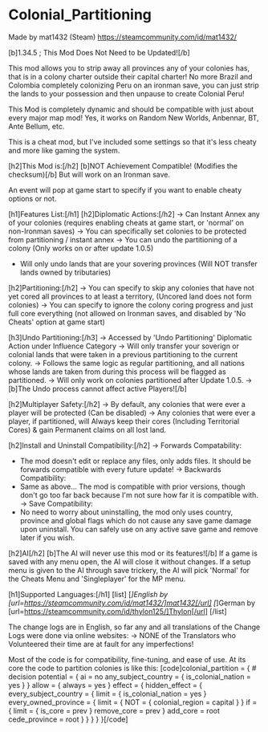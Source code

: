 # Colonial_Partitioning
Made by mat1432 (Steam)
https://steamcommunity.com/id/mat1432/

[b]1.34.5 ; This Mod Does Not Need to be Updated![/b]

This mod allows you to strip away all provinces any of your colonies has, that is in a colony charter outside their capital charter!
No more Brazil and Colombia completely colonizing Peru on an ironman save, you can just strip the lands to your possession and then unpause to create Colonial Peru!

This Mod is completely dynamic and should be compatible with just about every major map mod! Yes, it works on Random New Worlds, Anbennar, BT, Ante Bellum, etc.

This is a cheat mod, but I've included some settings so that it's less cheaty and more like gaming the system.


[h2]This Mod is:[/h2]
[b]NOT Achievement Compatible! (Modifies the checksum)[/b]
But will work on an Ironman save.


An event will pop at game start to specify if you want to enable cheaty options or not.

[h1]Features List:[/h1]
[h2]Diplomatic Actions:[/h2]
-> Can Instant Annex any of your colonies (requires enabling cheats at game start, or 'normal' on non-Ironman saves)
-> You can specifically set colonies to be protected from partitioning / instant annex
-> You can undo the partitioning of a colony (Only works on or after update 1.0.5)
- Will only undo lands that are your sovering provinces (Will NOT transfer lands owned by tributaries)

[h2]Partitioning:[/h2]
-> You can specify to skip any colonies that have not yet cored all provinces to at least a territory, (Uncored land does not form colonies)
-> You can specify to ignore the colony coring progress and just full core everything (not allowed on Ironman saves, and disabled by 'No Cheats' option at game start)

[h3]Undo Partitioning:[/h3]
-> Accessed by 'Undo Partitioning' Diplomatic Action under Influence Category
-> Will only transfer your soverign or colonial lands that were taken in a previous partitioning to the current colony.
-> Follows the same logic as regular partitioning, and all nations whose lands are taken from during this process will be flagged as partitioned.
-> Will only work on colonies partitioned after Update 1.0.5.
-> [b]The Undo process cannot affect active Players![/b]

[h2]Multiplayer Safety:[/h2]
-> By default, any colonies that were ever a player will be protected (Can be disabled)
-> Any colonies that were ever a player, if partitioned, will Always keep their cores (Including Territorial Cores) & gain Permanent claims on all lost land.

[h2]Install and Uninstall Compatibility:[/h2]
-> Forwards Compatability:
- The mod doesn't edit or replace any files, only adds files. It should be forwards compatible with every future update!
-> Backwards Compatibility:
- Same as above... The mod is compatible with prior versions, though don't go too far back because I'm not sure how far it is compatible with.
-> Save Compatibility:
- No need to worry about uninstalling, the mod only uses country, province and global flags which do not cause any save game damage upon uninstall.
You can safely use on any active save game and remove later if you wish.

[h2]AI[/h2]
[b]The AI will never use this mod or its features![/b]
If a game is saved with any menu open, the AI will close it without changes.
If a setup menu is given to the AI through save trickery, the AI will pick 'Normal' for the Cheats Menu and 'Singleplayer' for the MP menu.


[h1]Supported Languages:[/h1]
[list]
    [*]English by [url=https://steamcommunity.com/id/mat1432/]mat1432[/url]
    [*]German by [url=https://steamcommunity.com/id/thylon125/]Thylon[/url]
[/list]

The change logs are in English, so far any and all translations of the Change Logs were done via online websites:
-> NONE of the Translators who Volunteered their time are at fault for any imperfections!

Most of the code is for compatibility, fine-tuning, and ease of use.
At its core the code to partition colonies is like this:
[code]colonial_partition = { # decision
    potential = {
        ai = no
        any_subject_country = { is_colonial_nation = yes }
    }
    allow = { always = yes }
    effect = {
        hidden_effect = {
            every_subject_country = {
                limit = { is_colonial_nation = yes }
                every_owned_province = {
                    limit = {
                        NOT = { colonial_region = capital }
                    }
                    if = {
                        limit = { is_core = prev }
                        remove_core = prev
                    }
                    add_core = root
                    cede_province = root
                }
            }
        }
    }
}[/code]
